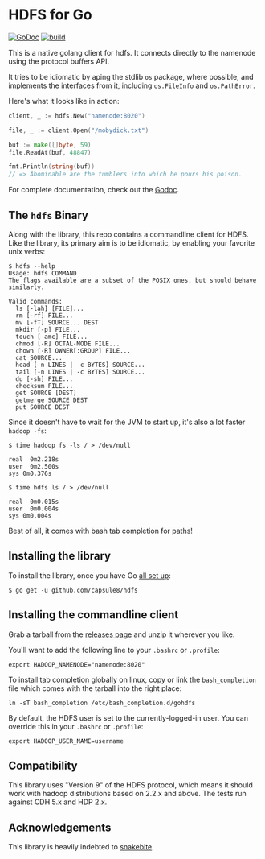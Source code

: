 HDFS for Go
===========

[![GoDoc](https://godoc.org/github.com/capsule8/hdfs/web?status.svg)](https://godoc.org/github.com/capsule8/hdfs) [![build](https://travis-ci.org/colinmarc/hdfs.svg?branch=master)](https://travis-ci.org/colinmarc/hdfs)

This is a native golang client for hdfs. It connects directly to the namenode using
the protocol buffers API.

It tries to be idiomatic by aping the stdlib `os` package, where possible, and
implements the interfaces from it, including `os.FileInfo` and `os.PathError`.

Here's what it looks like in action:

```go
client, _ := hdfs.New("namenode:8020")

file, _ := client.Open("/mobydick.txt")

buf := make([]byte, 59)
file.ReadAt(buf, 48847)

fmt.Println(string(buf))
// => Abominable are the tumblers into which he pours his poison.
```

For complete documentation, check out the [Godoc][1].

The `hdfs` Binary
-----------------

Along with the library, this repo contains a commandline client for HDFS. Like
the library, its primary aim is to be idiomatic, by enabling your favorite unix
verbs:


    $ hdfs --help
    Usage: hdfs COMMAND
    The flags available are a subset of the POSIX ones, but should behave similarly.

    Valid commands:
      ls [-lah] [FILE]...
      rm [-rf] FILE...
      mv [-fT] SOURCE... DEST
      mkdir [-p] FILE...
      touch [-amc] FILE...
      chmod [-R] OCTAL-MODE FILE...
      chown [-R] OWNER[:GROUP] FILE...
      cat SOURCE...
      head [-n LINES | -c BYTES] SOURCE...
      tail [-n LINES | -c BYTES] SOURCE...
      du [-sh] FILE...
      checksum FILE...
      get SOURCE [DEST]
      getmerge SOURCE DEST
      put SOURCE DEST

Since it doesn't have to wait for the JVM to start up, it's also a lot faster
`hadoop -fs`:

    $ time hadoop fs -ls / > /dev/null

    real  0m2.218s
    user  0m2.500s
    sys 0m0.376s

    $ time hdfs ls / > /dev/null

    real  0m0.015s
    user  0m0.004s
    sys 0m0.004s

Best of all, it comes with bash tab completion for paths!

Installing the library
----------------------

To install the library, once you have Go [all set up][2]:

    $ go get -u github.com/capsule8/hdfs

Installing the commandline client
---------------------------------

Grab a tarball from the [releases page](https://github.com/capsule8/hdfs/releases)
and unzip it wherever you like.

You'll want to add the following line to your `.bashrc` or `.profile`:

    export HADOOP_NAMENODE="namenode:8020"

To install tab completion globally on linux, copy or link the `bash_completion`
file which comes with the tarball into the right place:

    ln -sT bash_completion /etc/bash_completion.d/gohdfs

By default, the HDFS user is set to the currently-logged-in user. You can
override this in your `.bashrc` or `.profile`:

    export HADOOP_USER_NAME=username

Compatibility
-------------

This library uses "Version 9" of the HDFS protocol, which means it should work
with hadoop distributions based on 2.2.x and above. The tests run against CDH
5.x and HDP 2.x.

Acknowledgements
----------------

This library is heavily indebted to [snakebite][3].

[1]: https://godoc.org/github.com/capsule8/hdfs
[2]: https://golang.org/doc/install
[3]: https://github.com/spotify/snakebite
